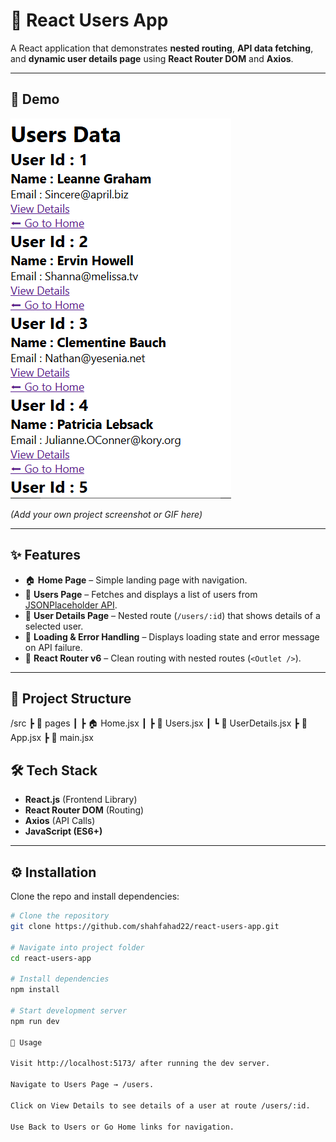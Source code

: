 # 👥 React Users App

A React application that demonstrates **nested routing**, **API data fetching**, and **dynamic user details page** using **React Router DOM** and **Axios**.

---

## 📸 Demo
![Demo Screenshot](https://raw.githubusercontent.com/shahfahad22/React-Projects-Collection/main/07-Nested%20Routing/src/assets/screenshot.png)

*(Add your own project screenshot or GIF here)*

---

## ✨ Features

- 🏠 **Home Page** – Simple landing page with navigation.  
- 👤 **Users Page** – Fetches and displays a list of users from [JSONPlaceholder API](https://jsonplaceholder.typicode.com).  
- 📄 **User Details Page** – Nested route (`/users/:id`) that shows details of a selected user.  
- 🔄 **Loading & Error Handling** – Displays loading state and error message on API failure.  
- 🔗 **React Router v6** – Clean routing with nested routes (`<Outlet />`).  

---

## 📂 Project Structure
/src
┣ 📂 pages
┃ ┣ 🏠 Home.jsx
┃ ┣ 👥 Users.jsx
┃ ┗ 📄 UserDetails.jsx
┣ 📜 App.jsx
┣ 📜 main.jsx


## 🛠️ Tech Stack

- **React.js** (Frontend Library)  
- **React Router DOM** (Routing)  
- **Axios** (API Calls)  
- **JavaScript (ES6+)**  

---

## ⚙️ Installation

Clone the repo and install dependencies:

```bash
# Clone the repository
git clone https://github.com/shahfahad22/react-users-app.git

# Navigate into project folder
cd react-users-app

# Install dependencies
npm install

# Start development server
npm run dev

📖 Usage

Visit http://localhost:5173/ after running the dev server.

Navigate to Users Page → /users.

Click on View Details to see details of a user at route /users/:id.

Use Back to Users or Go Home links for navigation.
